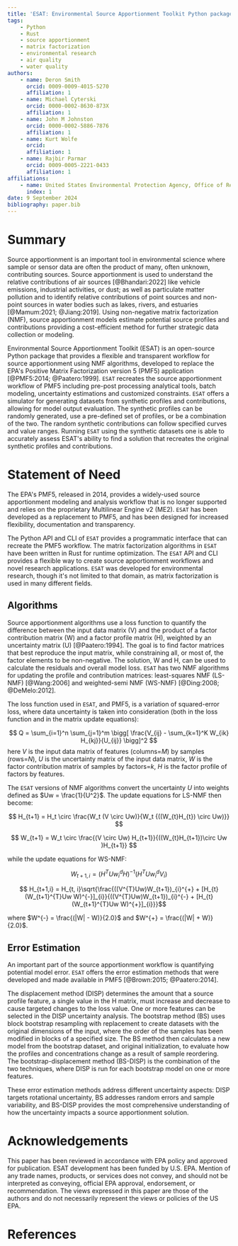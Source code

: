 ```yaml
---
title: 'ESAT: Environmental Source Apportionment Toolkit Python package'
tags: 
    - Python
    - Rust
    - source apportionment
    - matrix factorization
    - environmental research
    - air quality
    - water quality
authors:
    - name: Deron Smith
      orcid: 0009-0009-4015-5270
      affiliation: 1
    - name: Michael Cyterski
      orcid: 0000-0002-8630-873X
      affiliation: 1
    - name: John M Johnston
      orcid: 0000-0002-5886-7876
      affiliation: 1
    - name: Kurt Wolfe
      orcid: 
      affiliation: 1
    - name: Rajbir Parmar
      orcid: 0009-0005-2221-0433
      affiliation: 1
affiliations:
    - name: United States Environmental Protection Agency, Office of Research and Development, Center for Environmental Measurement and Modeling
      index: 1
date: 9 September 2024
bibliography: paper.bib
---
```


# Summary

Source apportionment is an important tool in environmental science where sample or sensor data are often the product
of many, often unknown, contributing sources. Source apportionment is used to understand the relative contributions of 
air sources [@Bhandari:2022] like vehicle emissions, industrial activities, or dust; as well as particulate matter 
pollution and to identify relative contributions of point sources and non-point sources in water bodies such as lakes, 
rivers, and estuaries [@Mamum:2021; @Jiang:2019]. Using non-negative matrix factorization (NMF), source apportionment 
models estimate potential source profiles and contributions providing a cost-efficient method for further strategic data 
collection or modeling.

Environmental Source Apportionment Toolkit (ESAT) is an open-source Python package that provides a flexible and 
transparent workflow for source apportionment using NMF algorithms, developed to replace the EPA's Positive 
Matrix Factorization version 5 (PMF5) application [@PMF5:2014; @Paatero:1999]. `ESAT` recreates the source apportionment 
workflow of PMF5 including pre-post processing analytical tools, batch modeling, uncertainty estimations and customized 
constraints. `ESAT` offers a simulator for generating datasets from synthetic profiles and contributions, allowing for 
model output evaluation. The synthetic profiles can be randomly generated, use a pre-defined set of profiles, or be a 
combination of the two. The random synthetic contributions can follow specified curves and value ranges. Running `ESAT` 
using the synthetic datasets one is able to accurately assess ESAT's ability to find a solution that recreates the 
original synthetic profiles and contributions. 

# Statement of Need

The EPA's PMF5, released in 2014, provides a widely-used source apportionment modeling and analysis 
workflow that is no longer supported and relies on the proprietary Multilinear Engine v2 (ME2). `ESAT` has been 
developed as a replacement to PMF5, and has been designed for increased flexibility, documentation and transparency. 

The Python API and CLI of `ESAT` provides a programmatic interface that can recreate the PMF5 workflow. 
The matrix factorization algorithms in `ESAT` have been written in Rust for runtime optimization. The `ESAT` API and CLI
provides a flexible way to create source apportionment workflows and novel research applications. `ESAT` was developed for 
environmental research, though it's not limited to that domain, as matrix factorization is used in many different fields.

## Algorithms
Source apportionment algorithms use a loss function to quantify the difference between the input data matrix (V) and 
the product of a factor contribution matrix (W) and a factor profile matrix (H), weighted by an uncertainty matrix (U) 
[@Paatero:1994]. The goal is to find factor matrices that best reproduce the input matrix, while constraining all, 
or most of, the factor elements to be non-negative. The solution, W and H, can be used to calculate the 
residuals and overall model loss. `ESAT` has two NMF algorithms for updating the profile and contribution matrices: 
least-squares NMF (LS-NMF) [@Wang:2006] and weighted-semi NMF (WS-NMF) [@Ding:2008; @DeMelo:2012]. 

The loss function used in `ESAT`, and PMF5, is a variation of squared-error loss, where data uncertainty is taken into
consideration (both in the loss function and in the matrix update equations):

$$ 
Q = \sum_{i=1}^n \sum_{j=1}^m \bigg[ \frac{V_{ij} - \sum_{k=1}^K W_{ik} H_{kj}}{U_{ij}} \bigg]^2 
$$
here $V$ is the input data matrix of features (columns=$M$) by samples (rows=$N$), $U$ is the uncertainty matrix of the 
input data matrix, $W$ is the factor contribution matrix of samples by factors=$k$, $H$ is the factor profile of 
factors by features.

The `ESAT` versions of NMF algorithms convert the uncertainty $U$ into weights defined as $Uw = \frac{1}{U^2}$. 
The update equations for LS-NMF then become:

$$ H_{t+1} = H_t \circ \frac{W_t (V \circ Uw)}{W_t {((W_{t}H_{t}) \circ Uw)}} $$

$$ W_{t+1} = W_t \circ \frac{(V \circ Uw) H_{t+1}}{((W_{t}H_{t+1})\circ Uw )H_{t+1}} $$

while the update equations for WS-NMF:

$$ W_{t+1,i} = (H^{T}Uw_{i}^{d}H)^{-1}(H^{T}Uw_{i}^{d}V_{i})$$

$$ H_{t+1,i} = H_{t, i}\sqrt{\frac{((V^{T}Uw)W_{t+1})_{i}^{+} + [H_{t}(W_{t+1}^{T}Uw W)^{-}]_{i}}{((V^{T}Uw)W_{t+1})_{i}^{-} + [H_{t}(W_{t+1}^{T}Uw W)^{+}]_{i}}}$$

where $W^{-} = \frac{(|W| - W)}{2.0}$ and $W^{+} = \frac{(|W| + W)}{2.0}$.

## Error Estimation
An important part of the source apportionment workflow is quantifying potential model error. `ESAT` offers the error 
estimation methods that were developed and made available in PMF5 [@Brown:2015; @Paatero:2014].

The displacement method (DISP) determines the amount that a source profile feature, a single value in the H matrix, 
must increase and decrease to cause targeted changes to the loss value. One or more features can be selected
in the DISP uncertainty analysis. The bootstrap method (BS) uses block bootstrap resampling with replacement to create
datasets with the original dimensions of the input, where the order of the samples has been modified in blocks of a
specified size. The BS method then calculates a new model from the bootstrap dataset, and original 
initialization, to evaluate how the profiles and concentrations change as a result of sample reordering.
The bootstrap-displacement method (BS-DISP) is the combination of the two techniques, where DISP is run for each 
bootstrap model on one or more features.

These error estimation methods address different uncertainty aspects: DISP targets rotational uncertainty, BS addresses 
random errors and sample variability, and BS-DISP provides the most comprehensive understanding of how the uncertainty 
impacts a source apportionment solution.

# Acknowledgements
This paper has been reviewed in accordance with EPA policy and approved for publication. 
ESAT development has been funded by U.S. EPA.  Mention of any trade names, products, or services does not convey, and 
should not be interpreted as conveying, official EPA approval, endorsement, or recommendation. The views expressed in 
this paper are those of the authors and do not necessarily represent the views or policies of the US EPA.

# References